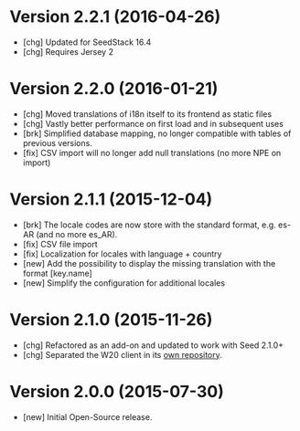 # Version 2.2.1 (2016-04-26)

* [chg] Updated for SeedStack 16.4
* [chg] Requires Jersey 2

# Version 2.2.0 (2016-01-21)

* [chg] Moved translations of i18n itself to its frontend as static files
* [chg] Vastly better performance on first load and in subsequent uses
* [brk] Simplified database mapping, no longer compatible with tables of previous versions.
* [fix] CSV import will no longer add null translations (no more NPE on import)

# Version 2.1.1 (2015-12-04)

* [brk] The locale codes are now store with the standard format, e.g. es-AR (and no more es_AR).
* [fix] CSV file import
* [fix] Localization for locales with language + country
* [new] Add the possibility to display the missing translation with the format [key.name]
* [new] Simplify the configuration for additional locales

# Version 2.1.0 (2015-11-26)

* [chg] Refactored as an add-on and updated to work with Seed 2.1.0+
* [chg] Separated the W20 client in its [own repository](https://github.com/seedstack/w20-i18n-addon).

# Version 2.0.0 (2015-07-30)

* [new] Initial Open-Source release.
